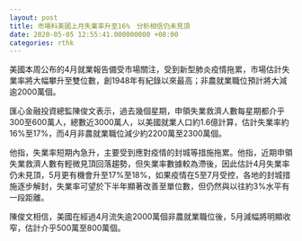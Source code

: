 ```yaml
---
layout: post
title: 市場料美國上月失業率升至16%　分析相信仍未見頂
date: 2020-05-05 12:55:41.000000000 +08:00
categories: rthk
---
```


美國本周公布的4月就業報告備受市場關注，受到新型肺炎疫情拖累，市場估計失業率將大幅攀升至雙位數，創1948年有紀錄以來最高；非農就業職位預計將大減逾2000萬個。

匯心金融投資總監陳俊文表示，過去幾個星期，申領失業救濟人數每星期都介乎300至600萬人，總數近3000萬人，以美國就業人口約1.6億計算，估計失業率約16%至17%，而4月非農就業職位減少約2200萬至2300萬個。

他指，失業率短期內急升，主要受到應對疫情的封城等措施拖累。他指，近期申領失業救濟人數有輕微見頂回落趨勢，但失業率數據較為滯後，因此估計4月失業率仍未見頂，5月更有機會升至17%至18%，如果疫情在5至7月受控，各地的封城措施逐步解封，失業率可望於下半年顯著改善至單位數，但仍然與以往約3%水平有一段距離。

陳俊文相信，美國在經過4月流失逾2000萬個非農就業職位後，5月減幅將明顯收窄，估計介乎500萬至800萬個。
